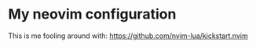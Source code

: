 # My neovim configuration

This is me fooling around with: https://github.com/nvim-lua/kickstart.nvim
